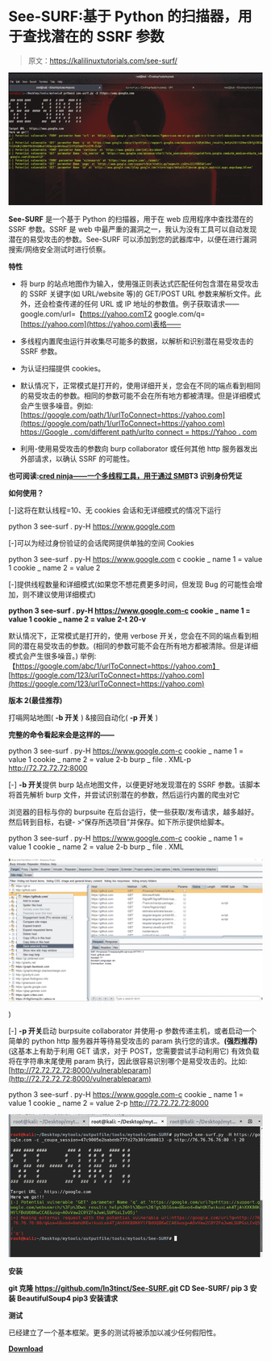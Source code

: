 # See-SURF:基于 Python 的扫描器，用于查找潜在的 SSRF 参数

> 原文：<https://kalilinuxtutorials.com/see-surf/>

[![See-SURF : Python Based Scanner To Find Potential SSRF Parameters](img//d75a586fb79e4d1cf2f8ea32bf531a6a.png "See-SURF : Python Based Scanner To Find Potential SSRF Parameters")](https://1.bp.blogspot.com/-33VsERlz9Vk/XjoB7OfXTCI/AAAAAAAAEsg/MlEhK5-tZwQj9sUtUIGPC3at04ZmucBngCLcBGAsYHQ/s1600/See-SURF-1%25281%2529.png)

**See-SURF** 是一个基于 Python 的扫描器，用于在 web 应用程序中查找潜在的 SSRF 参数。SSRF 是 web 中最严重的漏洞之一，我认为没有工具可以自动发现潜在的易受攻击的参数。See-SURF 可以添加到您的武器库中，以便在进行漏洞搜索/网络安全测试时进行侦察。

**特性**

*   将 burp 的站点地图作为输入，使用强正则表达式匹配任何包含潜在易受攻击的 SSRF 关键字(如 URL/website 等)的 GET/POST URL 参数来解析文件。此外，还会检查传递的任何 URL 或 IP 地址的参数值。例子获取请求——
    google.com/url=【https://yahoo.comT2
    google.com/q=[https://yahoo.com](https://yahoo.com)表格——
    
*   多线程内置爬虫运行并收集尽可能多的数据，以解析和识别潜在易受攻击的 SSRF 参数。

*   为认证扫描提供 cookies。

*   默认情况下，正常模式是打开的，使用详细开关，您会在不同的端点看到相同的易受攻击的参数。相同的参数可能不会在所有地方都被清理。但是详细模式会产生很多噪音。例如:
    [https://google.com/path/1/urlToConnect=https://yahoo.com](https://google.com/path/1/urlToConnect=https://yahoo.com)
    [https://Google . com/different path/urlto connect = https://Yahoo . com](https://google.com/differentpath/urlToConnect=https://yahoo.com)

*   利用-使用易受攻击的参数向 burp collaborator 或任何其他 http 服务器发出外部请求，以确认 SSRF 的可能性。

**也可阅读:[cred ninja——一个多线程工具，用于通过 SMB](https://kalilinuxtutorials.com/credninja/)T3 识别身份凭证**

**如何使用？**

[-]这将在默认线程=10、无 cookies 会话和无详细模式的情况下运行

python 3 see-surf . py-H https://www.google.com

[-]可以为经过身份验证的会话爬网提供单独的空间 Cookies

python 3 see-surf . py-H https://www.google.com c cookie _ name 1 = value 1 cookie _ name 2 = value 2

[-]提供线程数量和详细模式(如果您不想花费更多时间，但发现 Bug 的可能性会增加，则不建议使用详细模式)

**python 3 see-surf . py-H https://www.google.com-c cookie _ name 1 = value 1 cookie _ name 2 = value 2-t 20-v**

默认情况下，正常模式是打开的，使用 verbose 开关，您会在不同的端点看到相同的潜在易受攻击的参数。(相同的参数可能不会在所有地方都被清除。但是详细模式会产生很多噪音。)
举例:
【https://google.com/abc/1/urlToConnect=https://yahoo.com】
[https://google.com/123/urlToConnect=https://yahoo.com](https://google.com/123/urlToConnect=https://yahoo.com)

**版本 2(最佳推荐)**

打嗝网站地图( **-b 开关** ) &接回自动化( **-p 开关** )

**完整的命令看起来会是这样的——**

python 3 see-surf . py-H https://www.google.com-c cookie _ name 1 = value 1 cookie _ name 2 = value 2-b burp _ file . XML-p http://72.72.72.72:8000

[-] **-b 开关**提供 burp 站点地图文件，以便更好地发现潜在的 SSRF 参数。该脚本将首先解析 burp 文件，并尝试识别潜在的参数，然后运行内置的爬虫对它

浏览器的目标与你的 burpsuite 在后台运行，使一些获取/发布请求，越多越好。然后转到目标，右键- >“保存所选项目”并保存。如下所示提供给脚本。

python 3 see-surf . py-H https://www.google.com-c cookie _ name 1 = value 1 cookie _ name 2 = value 2-b burp _ file . XML

![](img//60a5403ccd388ca6cd8260a11c4fe37d.png)

)

[-] **-p 开关**启动 burpsuite collaborator 并使用-p 参数传递主机，或者启动一个简单的 python http 服务器并等待易受攻击的 param 执行您的请求。**(强烈推荐)**
(这基本上有助于利用 GET 请求，对于 POST，您需要尝试手动利用它)
有效负载将在字符串末尾使用 param 执行，因此很容易识别哪个是易受攻击的。比如:[http://72.72.72.72:8000/vulnerableparam](http://72.72.72.72:8000/vulnerableparam)

python 3 see-surf . py-H https://www.google.com-c cookie _ name 1 = value 1 cookie _ name 2 = value 2-p http://72.72.72.72:8000

![](img//c4d65e24098948daa71a5823cd107eb4.png)

**安装**

**git 克隆 https://github.com/In3tinct/See-SURF.git
CD See-SURF/
pip 3 安装 BeautifulSoup4
pip3 安装请求**

**测试**

已经建立了一个基本框架。更多的测试将被添加以减少任何假阳性。

[**Download**](https://github.com/In3tinct/See-SURF)